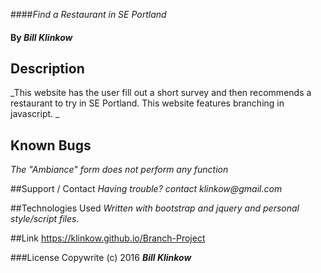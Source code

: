 ####_Find a Restaurant in SE Portland_
#### By _**Bill Klinkow**_

## Description
_This website has the user fill out a short survey and then recommends a restaurant to try in SE Portland.  This website features branching in javascript. _

## Known Bugs
_The "Ambiance" form does not perform any function_

##Support / Contact
_Having trouble?  contact klinkow@gmail.com_

##Technologies Used
_Written with bootstrap and jquery and personal style/script files._

##Link
https://klinkow.github.io/Branch-Project

###License
Copywrite (c) 2016 **_Bill Klinkow_**

